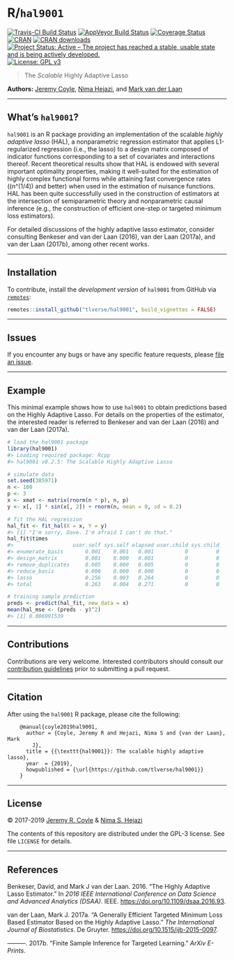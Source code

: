 
<!-- README.md is generated from README.Rmd. Please edit that file -->

# R/`hal9001`

[![Travis-CI Build
Status](https://travis-ci.org/tlverse/hal9001.svg?branch=master)](https://travis-ci.org/tlverse/hal9001)
[![AppVeyor Build
Status](https://ci.appveyor.com/api/projects/status/github/jeremyrcoyle/hal9001?branch=master&svg=true)](https://ci.appveyor.com/project/jeremyrcoyle/hal9001)
[![Coverage
Status](https://img.shields.io/codecov/c/github/tlverse/hal9001/master.svg)](https://codecov.io/github/tlverse/hal9001?branch=master)
[![CRAN](http://www.r-pkg.org/badges/version/hal9001)](http://www.r-pkg.org/pkg/hal9001)
[![CRAN
downloads](https://cranlogs.r-pkg.org/badges/hal9001)](https://CRAN.R-project.org/package=hal9001)
[![Project Status: Active – The project has reached a stable, usable
state and is being actively
developed.](http://www.repostatus.org/badges/latest/active.svg)](http://www.repostatus.org/#active)
[![License: GPL
v3](https://img.shields.io/badge/License-GPL%20v3-blue.svg)](http://www.gnu.org/licenses/gpl-3.0)

> The *Scalable* Highly Adaptive Lasso

**Authors:** [Jeremy Coyle](https://github.com/tlverse), [Nima
Hejazi](https://nimahejazi.org), and [Mark van der
Laan](https://vanderlaan-lab.org/)

-----

## What’s `hal9001`?

`hal9001` is an R package providing an implementation of the scalable
*highly adaptive lasso* (HAL), a nonparametric regression estimator that
applies L1-regularized regression (i.e., the lasso) to a design matrix
composed of indicator functions corresponding to a set of covariates and
interactions thereof. Recent theoretical results show that HAL is
endowed with several important optimality properties, making it
well-suited for the estimation of highly complex functional forms while
attaining fast convergence rates (\(n^(1/4)\) and better) when used in
the estimation of nuisance functions. HAL has been quite successfully
used in the construction of estimators at the intersection of
semiparametric theory and nonparametric causal inference (e.g., the
construction of efficient one-step or targeted minimum loss estimators).

For detailed discussions of the highly adaptive lasso estimator,
consider consulting Benkeser and van der Laan (2016), van der Laan
(2017a), and van der Laan (2017b), among other recent works.

-----

## Installation

<!--
For standard use, we recommend installing the package from
[CRAN](https://cran.r-project.org/) via


```r
install.packages("hal9001")
```
-->

To contribute, install the *development version* of `hal9001` from
GitHub via [`remotes`](https://CRAN.R-project.org/package=remotes):

``` r
remotes::install_github("tlverse/hal9001", build_vignettes = FALSE)
```

-----

## Issues

If you encounter any bugs or have any specific feature requests, please
[file an issue](https://github.com/tlverse/hal9001/issues).

-----

## Example

This minimal example shows how to use `hal9001` to obtain predictions
based on the Highly Adaptive Lasso. For details on the properties of the
estimator, the interested reader is referred to Benkeser and van der
Laan (2016) and van der Laan (2017a).

``` r
# load the hal9001 package
library(hal9001)
#> Loading required package: Rcpp
#> hal9001 v0.2.5: The Scalable Highly Adaptive Lasso

# simulate data
set.seed(385971)
n <- 100
p <- 3
x <- xmat <- matrix(rnorm(n * p), n, p)
y <- x[, 1] * sin(x[, 2]) + rnorm(n, mean = 0, sd = 0.2)

# fit the HAL regression
hal_fit <- fit_hal(X = x, Y = y)
#> [1] "I'm sorry, Dave. I'm afraid I can't do that."
hal_fit$times
#>                   user.self sys.self elapsed user.child sys.child
#> enumerate_basis       0.001    0.001   0.001          0         0
#> design_matrix         0.001    0.000   0.001          0         0
#> remove_duplicates     0.005    0.000   0.005          0         0
#> reduce_basis          0.000    0.000   0.000          0         0
#> lasso                 0.256    0.003   0.264          0         0
#> total                 0.263    0.004   0.271          0         0

# training sample prediction
preds <- predict(hal_fit, new_data = x)
mean(hal_mse <- (preds - y)^2)
#> [1] 0.006991539
```

-----

## Contributions

Contributions are very welcome. Interested contributors should consult
our [contribution
guidelines](https://github.com/tlverse/hal9001/blob/master/CONTRIBUTING.md)
prior to submitting a pull request.

-----

## Citation

After using the `hal9001` R package, please cite the following:

``` 
    @manual{coyle2019hal9001,
      author = {Coyle, Jeremy R and Hejazi, Nima S and {van der Laan}, Mark
        J},
      title = {{\texttt{hal9001}}: The scalable highly adaptive lasso},
      year  = {2019},
      howpublished = {\url{https://github.com/tlverse/hal9001}}
    }
```

-----

## License

© 2017-2019 [Jeremy R. Coyle](https://github.com/tlverse) & [Nima S.
Hejazi](https://nimahejazi.org)

The contents of this repository are distributed under the GPL-3 license.
See file `LICENSE` for details.

-----

## References

<div id="refs" class="references">

<div id="ref-benkeser2016hal">

Benkeser, David, and Mark J van der Laan. 2016. “The Highly Adaptive
Lasso Estimator.” In *2016 IEEE International Conference on Data Science
and Advanced Analytics (DSAA)*. IEEE.
<https://doi.org/10.1109/dsaa.2016.93>.

</div>

<div id="ref-vdl2017generally">

van der Laan, Mark J. 2017a. “A Generally Efficient Targeted Minimum
Loss Based Estimator Based on the Highly Adaptive Lasso.” *The
International Journal of Biostatistics*. De Gruyter.
<https://doi.org/10.1515/ijb-2015-0097>.

</div>

<div id="ref-vdl2017finite">

———. 2017b. “Finite Sample Inference for Targeted Learning.” *ArXiv
E-Prints*.

</div>

</div>
